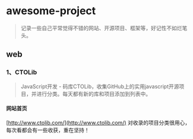 # awesome-project
> 记录一些自己平常觉得不错的网站、开源项目、框架等，好记性不如烂笔头。

## web

### 1、CTOLib

> JavaScript开发 - 码库CTOLib，收集GitHub上的实用javascript开源项目，并进行分类。每天都有新的库和项目添加到列表中。

#### 网站首页
  [http://www.ctolib.com/](http://www.ctolib.com/)
对收录的项目分类很用心，每次看都会有一些收获，重在坚持！  
